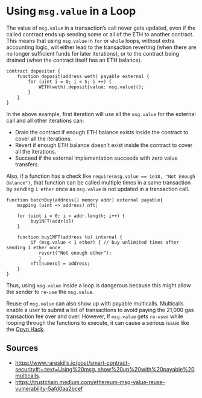 # Using ``msg.value`` in a Loop

The value of ``msg.value`` in a transaction’s call never gets updated, even if the called contract ends up sending some or all of the ETH to another contract. This means that using ``msg.value`` in ``for`` or ``while`` loops, without extra accounting logic, will either lead to the transaction reverting (when there are no longer sufficient funds for later iterations), or to the contract being drained (when the contract itself has an ETH balance).

```solidity
contract depositer {
    function deposit(address weth) payable external {
        for (uint i = 0; i < 5; i ++) {
            WETH(weth).deposit{value: msg.value}();
        }
    }
}
```
In the above example, first iteration will use all the ``msg.value`` for the external call and all other iterations can:
- Drain the contract if enough ETH balance exists inside the contract to cover all the iterations.
- Revert if enough ETH balance doesn't exist inside the contract to cover all the iterations.
- Succeed if the external implementation succeeds with zero value transfers.

Also, if a function has a check like ``require(msg.value == 1e18, "Not Enough Balance")``, that function can be called multiple times in a same transaction by sending ``1 ether`` once as ``msg.value`` is not updated in a transaction call.

```solidity
function batchBuy(address[] memory addr) external payable{
    mapping (uint => address) nft;

    for (uint i = 0; i < addr.length; i++) {
         buy1NFT(addr[i])
    }

    function buy1NFT(address to) internal {
         if (msg.value < 1 ether) { // buy unlimited times after sending 1 ether once
            revert("Not enough ether");
            } 
         nft[numero] = address;
    }
}
```

Thus, using ``msg.value`` inside a loop is dangerous because this might allow the sender to ``re-use`` the ``msg.value``.

Reuse of ``msg.value`` can also show up with payable multicalls. Multicalls enable a user to submit a list of transactions to avoid paying the 21,000 gas transaction fee over and over. However, If ``msg.value`` gets ``re-used`` while looping through the functions to execute, it can cause a serious issue like the [Opyn Hack](https://peckshield.medium.com/opyn-hacks-root-cause-analysis-c65f3fe249db).

## Sources
- https://www.rareskills.io/post/smart-contract-security#:~:text=Using%20msg.,show%20up%20with%20payable%20multicalls.
- https://trustchain.medium.com/ethereum-msg-value-reuse-vulnerability-5afd0aa2bcef